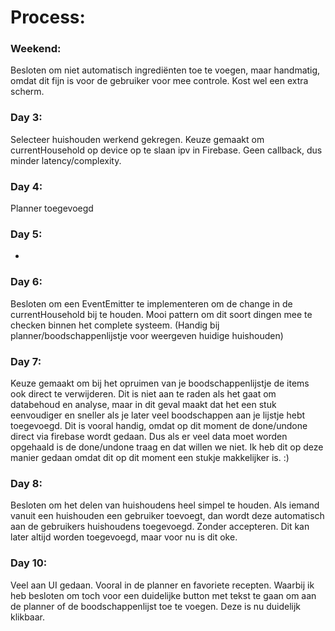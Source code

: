 # Process:
### Weekend:
Besloten om niet automatisch ingrediënten toe te voegen, maar handmatig, omdat dit fijn is voor de gebruiker voor mee controle. Kost wel een extra scherm.

### Day 3:
Selecteer huishouden werkend gekregen.
Keuze gemaakt om currentHousehold op device op te slaan ipv in Firebase. Geen callback, dus minder latency/complexity.

### Day 4:
Planner toegevoegd

### Day 5:
-

### Day 6:
Besloten om een EventEmitter te implementeren om de change in de currentHousehold bij te houden. Mooi pattern om dit soort dingen mee te checken binnen het complete systeem. (Handig bij planner/boodschappenlijstje voor weergeven huidige huishouden)

### Day 7:
Keuze gemaakt om bij het opruimen van je boodschappenlijstje de items ook direct te verwijderen. Dit is niet aan te raden als het gaat om databehoud en analyse, maar in dit geval maakt dat het een stuk eenvoudiger en sneller als je later veel boodschappen aan je lijstje hebt toegevoegd. Dit is vooral handig, omdat op dit moment de done/undone direct via firebase wordt gedaan. Dus als er veel data moet worden opgehaald is de done/undone traag en dat willen we niet. Ik heb dit op deze manier gedaan omdat dit op dit moment een stukje makkelijker is. :)

### Day 8:
Besloten om het delen van huishoudens heel simpel te houden. Als iemand vanuit een huishouden een gebruiker toevoegt, dan wordt deze automatisch aan de gebruikers huishoudens toegevoegd. Zonder accepteren. Dit kan later altijd worden toegevoegd, maar voor nu is dit oke.

### Day 10:
Veel aan UI gedaan. Vooral in de planner en favoriete recepten. Waarbij ik heb besloten om toch voor een duidelijke button met tekst te gaan om aan de planner of de boodschappenlijst toe te voegen. Deze is nu duidelijk klikbaar.
